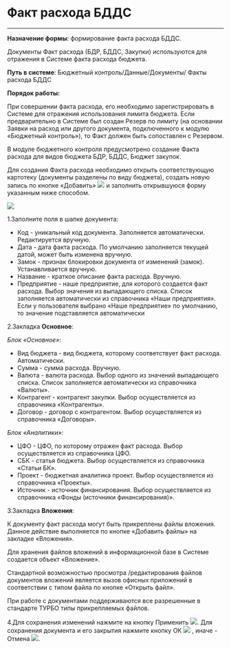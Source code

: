 ﻿#  Факт расхода БДДС
_ _  _ _ _


**Назначение формы**: формирование факта расхода БДДС.

Документы Факт расхода (БДР, БДДС, Закупки) используются для отражения в Системе факта расхода бюджета.


**Путь в системе**: Бюджетный контроль/Данные/Документы/ Факты расхода БДДС

**Порядок работы:**

При совершении факта расхода, его необходимо зарегистрировать в Системе для отражения использования лимита бюджета. Если предварительно в Системе был создан Резерв по лимиту (на основании Заявки на расход или другого документа, подключенного к модулю «Бюджетный контроль»), то Факт должен быть сопоставлен с Резервом.

В модуле бюджетного контроля предусмотрено создание Факта расхода для видов бюджета БДР, БДДС, Бюджет закупок.

Для создания Факта расхода необходимо открыть соответствующую картотеку (документы разделены по виду бюджета), создать новую запись по кнопке «Добавить» ![](topic:Com.AddFiles.Buttons.Btn_Add.png) и заполнить открывшуюся форму указанным ниже способом.

![](topic:.AddFiles.Screenshot_2801.jpg)

1.Заполните поля в шапке документа:

* Код - уникальный код документа. Заполняется автоматически. Редактируется вручную.
* Дата - дата факта расхода. По умолчанию заполняется текущей датой, может быть изменена вручную.
* Замок - признак блокировки документа от изменений (замок). Устанавливается вручную.
* Название - краткое описание факта расхода. Вручную.
* Предприятие - наше предприятие, для которого создается факт расхода. Выбор значения из выпадающего списка. Список заполняется автоматически из справочника «Наши предприятия». Если у пользователя выбрано «Наше предприятие» по умолчанию, то значение подставляется автоматически

2.Закладка **Основное**:

*Блок «Основное»*:

* Вид бюджета - вид бюджета, которому соответствует факт расхода. Автоматически.
* Сумма - сумма расхода. Вручную.
* Валюта - валюта расхода. Выбор одного из значений выпадающего списка. Список заполняется автоматически из справочника «Валюты».
* Контрагент - контрагент закупки. Выбор осуществляется из справочника «Контрагенты».
* Договор - договор с контрагентом. Выбор осуществляется из справочника «Договоры».

*Блок «Аналитики»:*

* ЦФО - ЦФО, по которому отражен факт расхода. Выбор осуществляется из справочника ЦФО.
* СБК - статья бюджета. Выбор осуществляется из справочника «Статьи БК».
* Проект - бюджетная аналитика проект. Выбор осуществляется из справочника «Проекты».
* Источник - источник финансирования. Выбор осуществляется из справочника «Фонды (источники финансирования)».

3.Закладка **Вложения**:

К документу факт расхода могут быть прикреплены файлы вложения. Данное действие выполняется по кнопке «Добавить файлы» на закладке «Вложения».

Для хранения файлов вложений в информационной базе в Системе создается объект «Вложение».

Стандартной возможностью просмотра /редактирования файлов документов вложений является вызов офисных приложений в соответствии с типом файла по кнопке «Открыть файл».

При работе с документами поддерживаются все разрешенные в стандарте ТУРБО типы прикрепляемых файлов.

4.Для сохранения изменений нажмите на кнопку Применить ![](topic:Com.AddFiles.Buttons.Btn_OK.png). Для сохранения документа и его закрытия нажмите кнопку ОК ![](topic:Com.AddFiles.Buttons.Btn_Post.png) , иначе - Отмена ![](topic:Com.AddFiles.Buttons.Btn_CloseCancel.png).

